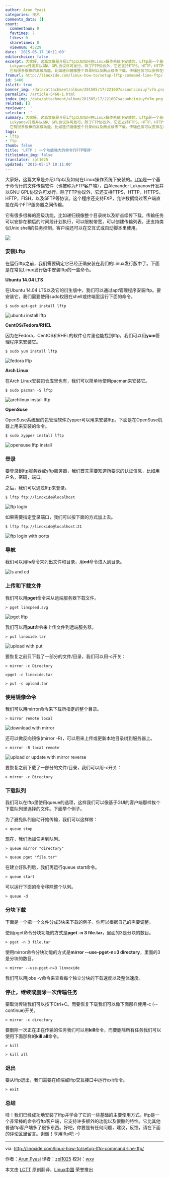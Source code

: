 ```yaml
---
author: Arun Pyasi
categories: 技术
comments_data: []
count:
  commentnum: 0
  favtimes: 7
  likes: 0
  sharetimes: 0
  viewnum: 45229
date: '2015-05-17 10:11:00'
editorchoice: false
excerpt: 大家好，这篇文章是介绍Lftp以及如何在Linux操作系统下安装的。Lftp是一个基于命令行的文件传输软件（也被称为FTP客户端），由Alexander
  Lukyanov开发并以GNU GPL协议许可发行。除了FTP协议外，它还支持FTPS，HTTP，HTTPS，HFTP，FISH，以及SFTP等协议。这个程序还支持FXP，允许数据绕过客户端直接在两个FTP服务器之间传输。
  它有很多很棒的高级功能，比如递归镜像整个目录树以及断点续传下载。传输任务可以安排在稍后的时间段计划执行，可以限制带宽，可以创建传输列表，还支持类似Unix shell的任务控制。客户端还可以在交互式或自动脚本
fromurl: http://linoxide.com/linux-how-to/setup-lftp-command-line-ftp/
id: 5460
islctt: true
banner_img: /data/attachment/album/201505/17/221607sacuohcimiuyfv7m.png
permalink: /article-5460-1.html
index_img: /data/attachment/album/201505/17/221607sacuohcimiuyfv7m.png.thumb.jpg
related: []
reviewer: ''
selector: ''
summary: 大家好，这篇文章是介绍Lftp以及如何在Linux操作系统下安装的。Lftp是一个基于命令行的文件传输软件（也被称为FTP客户端），由Alexander
  Lukyanov开发并以GNU GPL协议许可发行。除了FTP协议外，它还支持FTPS，HTTP，HTTPS，HFTP，FISH，以及SFTP等协议。这个程序还支持FXP，允许数据绕过客户端直接在两个FTP服务器之间传输。
  它有很多很棒的高级功能，比如递归镜像整个目录树以及断点续传下载。传输任务可以安排在稍后的时间段计划执行，可以限制带宽，可以创建传输列表，还支持类似Unix shell的任务控制。客户端还可以在交互式或自动脚本
tags:
- lftp
- ftp
thumb: false
title: 'LFTP : 一个功能强大的命令行FTP程序'
titleindex_img: false
translator: zpl1025
updated: '2015-05-17 10:11:00'
---
```


大家好，这篇文章是介绍Lftp以及如何在Linux操作系统下安装的。[Lftp](http://lftp.yar.ru/)是一个基于命令行的文件传输软件（也被称为FTP客户端），由Alexander Lukyanov开发并以GNU GPL协议许可发行。除了FTP协议外，它还支持FTPS，HTTP，HTTPS，HFTP，FISH，以及SFTP等协议。这个程序还支持FXP，允许数据绕过客户端直接在两个FTP服务器之间传输。


它有很多很棒的高级功能，比如递归镜像整个目录树以及断点续传下载。传输任务可以安排在稍后的时间段计划执行，可以限制带宽，可以创建传输列表，还支持类似Unix shell的任务控制。客户端还可以在交互式或自动脚本里使用。


![](/data/attachment/album/201505/17/221607sacuohcimiuyfv7m.png)


### 安装Lftp


在运行lftp之前，我们需要确定它已经正确安装在我们的Linux发行版中了。下面是在常见Linux发行版中安装lftp的一些命令。


**Ubuntu 14.04 LTS**


在Ubuntu 14.04 LTS以及它的衍生版中，我们可以通过apt管理程序安装lftp。要安装它，我们需要使用sudo权限在shell或终端里运行下面的命令。



```
$ sudo apt-get install lftp

```

![ubuntu install lftp](/data/attachment/album/201505/17/221609akd50y6xn01d1z3x.png)


**CentOS/Fedora/RHEL**


因为在Fedora，CentOS和RHEL的软件仓库里也能找到lftp，我们可以用**yum**管理程序来安装它。



```
$ sudo yum install lftp

```

![fedora lftp](/data/attachment/album/201505/17/221609jlfbl8fkfbkbpmnw.png)


**Arch Linux**


在Arch Linux安装包仓库里也有，我们可以简单地使用pacman来安装它。



```
$ sudo pacman -S lftp

```

![archlinux install lftp](/data/attachment/album/201505/17/221610ot8oz8s8bsl8s88y.png)


**OpenSuse**


OpenSuse系统里的包管理软件Zypper可以用来安装lftp。下面是在OpenSuse机器上用来安装的命令。



```
$ sudo zypper install lftp

```

![opensuse lftp install](/data/attachment/album/201505/17/221612ds5y197lzbzrytb1.png)


### 登录


要登录到ftp服务器或sftp服务器，我们首先需要知道所要求的认证信息，比如用户名，密码，端口。


之后，我们可以通过lftp来登录。



```
$ lftp ftp://linoxide@localhost

```

![ftp login](/data/attachment/album/201505/17/221612cg2zxg981161ugua.png)


如果需要指定登录端口，我们可以按下面的方式加上去。



```
$ lftp ftp://linoxide@localhost:21

```

![ftp login with ports](/data/attachment/album/201505/17/221613p028lb3095k3ivss.png)


### 导航


我们可以用**ls**命令来列出文件和目录，用**cd**命令进入到目录。


![ls and cd](/data/attachment/album/201505/17/221614n4mq444pmq9ma7a2.png)


### 上传和下载文件


我们可以用**pget**命令来从远端服务器下载文件。



```
> pget linspeed.svg

```

![pget lftp](/data/attachment/album/201505/17/221614n6k55wp5mbnm6n96.png)


我们可以用**put**命令来上传文件到远端服务器。



```
> put linoxide.tar

```

![upload with put](/data/attachment/album/201505/17/221615r1njnrenawyyid1q.png)


要恢复之前只下载了一部分的文件/目录，我们可以用-c开关：



```
> mirror -c Directory

>pget -c linoxide.tar

> put -c upload.tar

```

### 使用镜像命令


我们可以用mirror命令来下载所指定的整个目录。



```
> mirror remote local

```

![download with mirror](/data/attachment/album/201505/17/221615nck17xvkcl311c7c.png)


还可以做反向镜像(mirror -R)，可以用来上传或更新本地目录树到服务器上。



```
> mirror -R local remote

```

![upload or update with mirror reverse](/data/attachment/album/201505/17/221616yovtrfvivii7till.png)


要恢复之前下载了一部分的文件/目录，我们可以用-c开关：



```
> mirror -c Directory

```

### 下载队列


我们可以在lftp里使用queue的选项，这样我们可以像基于GUI的客户端那样挨个下载队列里选择的文件。下面举个例子。


为了避免队列自动开始传输，我们可以这样做：



```
> queue stop

```

现在，我们添加任务到队列。



```
> queue mirror "directory"

> queue pget "file.tar"

```

在建立好队列后，我们再运行queue start命令。



```
> queue start

```

可以运行下面的命令移除整个队列。



```
> queue -d

```

### 分块下载


下面是一个把一个文件分成3块来下载的例子，你可以根据自己的需要调整。


使用pget命令分块功能的方式是**pget -n 3 file.tar**，里面的3是分块的数目。



```
> pget -n 3 file.tar

```

使用mirror命令分块功能的方式是**mirror --use-pget-n=3 directory**，里面的3是分块的数目。



```
> mirror --use-pget-n=3 linxoxide

```

我们可以用jobs -v命令来查看每个独立分块的下载速度以及整体速度。


### 停止，继续或删除一次传输任务


要取消传输我们可以按下Ctrl+C。而要恢复下载我们可以像下面那样使用-c (--continue)开关。



```
> mirror -c directory

```

要删除一次正在正在传输的任务我们可以用**kill**命令，而要删除所有任务我们可以使用下面那样的**kill all**命令。



```
> kill

> kill all

```

### 退出


要从lftp退出，我们需要在终端或lftp交互接口中运行exit命令。



```
> exit

```

### 总结


哇！我们已经成功地安装了lftp并学会了它的一些基础的主要使用方式。lftp是一个非常棒的命令行ftp客户端，它支持许多额外的功能以及很酷的特性。它比其他普通ftp客户端多了很多东西。好吧，你要是有任何问题，建议，反馈，请在下面的评论区里留言。谢谢！享用lftp吧 :-)




---


via: <http://linoxide.com/linux-how-to/setup-lftp-command-line-ftp/>


作者：[Arun Pyasi](http://linoxide.com/author/arunp/) 译者：[zpl1025](https://github.com/zpl1025) 校对：[wxy](https://github.com/wxy)


本文由 [LCTT](https://github.com/LCTT/TranslateProject) 原创翻译，[Linux中国](http://linux.cn/) 荣誉推出